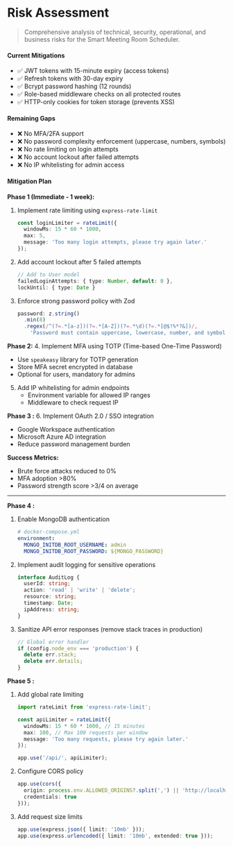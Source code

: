 #  Risk Assessment 

> Comprehensive analysis of technical, security, operational, and business risks for the Smart Meeting Room Scheduler.


#### Current Mitigations
- ✅ JWT tokens with 15-minute expiry (access tokens)
- ✅ Refresh tokens with 30-day expiry
- ✅ Bcrypt password hashing (12 rounds)
- ✅ Role-based middleware checks on all protected routes
- ✅ HTTP-only cookies for token storage (prevents XSS)

#### Remaining Gaps
- ❌ No MFA/2FA support
- ❌ No password complexity enforcement (uppercase, numbers, symbols)
- ❌ No rate limiting on login attempts
- ❌ No account lockout after failed attempts
- ❌ No IP whitelisting for admin access

#### Mitigation Plan

**Phase 1 (Immediate - 1 week):**
1. Implement rate limiting using `express-rate-limit`
   ```typescript
   const loginLimiter = rateLimit({
     windowMs: 15 * 60 * 1000,
     max: 5,
     message: 'Too many login attempts, please try again later.'
   });
   ```

2. Add account lockout after 5 failed attempts
   ```typescript
   // Add to User model
   failedLoginAttempts: { type: Number, default: 0 },
   lockUntil: { type: Date }
   ```

3. Enforce strong password policy with Zod
   ```typescript
   password: z.string()
     .min(8)
     .regex(/^(?=.*[a-z])(?=.*[A-Z])(?=.*\d)(?=.*[@$!%*?&])/,
       'Password must contain uppercase, lowercase, number, and symbol')
   ```

**Phase 2:**
4. Implement MFA using TOTP (Time-based One-Time Password)
   - Use `speakeasy` library for TOTP generation
   - Store MFA secret encrypted in database
   - Optional for users, mandatory for admins

5. Add IP whitelisting for admin endpoints
   - Environment variable for allowed IP ranges
   - Middleware to check request IP

**Phase 3 :**
6. Implement OAuth 2.0 / SSO integration
   - Google Workspace authentication
   - Microsoft Azure AD integration
   - Reduce password management burden

**Success Metrics:**
- Brute force attacks reduced to 0%
- MFA adoption >80% 
- Password strength score >3/4 on average

---


**Phase 4 :**
1. Enable MongoDB authentication
   ```yaml
   # docker-compose.yml
   environment:
     MONGO_INITDB_ROOT_USERNAME: admin
     MONGO_INITDB_ROOT_PASSWORD: ${MONGO_PASSWORD}
   ```

2. Implement audit logging for sensitive operations
   ```typescript
   interface AuditLog {
     userId: string;
     action: 'read' | 'write' | 'delete';
     resource: string;
     timestamp: Date;
     ipAddress: string;
   }
   ```

3. Sanitize API error responses (remove stack traces in production)
   ```typescript
   // Global error handler
   if (config.node_env === 'production') {
     delete err.stack;
     delete err.details;
   }
   ```



**Phase 5 :**
1. Add global rate limiting
   ```typescript
   import rateLimit from 'express-rate-limit';

   const apiLimiter = rateLimit({
     windowMs: 15 * 60 * 1000, // 15 minutes
     max: 100, // Max 100 requests per window
     message: 'Too many requests, please try again later.'
   });

   app.use('/api/', apiLimiter);
   ```

2. Configure CORS policy
   ```typescript
   app.use(cors({
     origin: process.env.ALLOWED_ORIGINS?.split(',') || 'http://localhost:3000',
     credentials: true
   }));
   ```

3. Add request size limits
   ```typescript
   app.use(express.json({ limit: '10mb' }));
   app.use(express.urlencoded({ limit: '10mb', extended: true }));
   ```
